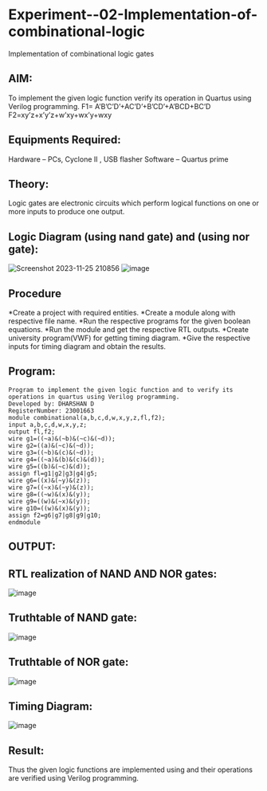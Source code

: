 # Experiment--02-Implementation-of-combinational-logic
Implementation of combinational logic gates
## AIM:
To implement the given logic function verify its operation in Quartus using Verilog programming.
 F1= A’B’C’D’+AC’D’+B’CD’+A’BCD+BC’D
F2=xy’z+x’y’z+w’xy+wx’y+wxy
## Equipments Required:
Hardware – PCs, Cyclone II , USB flasher
Software – Quartus prime
## Theory:
Logic gates are electronic circuits which perform logical functions on one or more inputs to produce one output.
## Logic Diagram (using nand gate) and (using nor gate):
![Screenshot 2023-11-25 210856](https://github.com/dharshan7200/Experiment--02-Implementation-of-combinational-logic-/assets/138850116/112dff2e-a385-4bc3-b729-cf51cade9356)
![image](https://github.com/dharshan7200/Experiment--02-Implementation-of-combinational-logic-/assets/138850116/78ec00f6-e5c3-47af-9e8c-05218f9324fb)
## Procedure
*Create a project with required entities.
*Create a module along with respective file name.
*Run the respective programs for the given boolean equations.
*Run the module and get the respective RTL outputs.
*Create university program(VWF) for getting timing diagram.
*Give the respective inputs for timing diagram and obtain the results.
## Program:
```
Program to implement the given logic function and to verify its operations in quartus using Verilog programming.
Developed by: DHARSHAN D
RegisterNumber: 23001663
module combinational(a,b,c,d,w,x,y,z,fl,f2);
input a,b,c,d,w,x,y,z;
output fl,f2;
wire g1=((~a)&(~b)&(~c)&(~d)); 
wire g2=((a)&(~c)&(~d));
wire g3=((~b)&(c)&(~d));
wire g4=((~a)&(b)&(c)&(d)); 
wire g5=((b)&(~c)&(d));
assign fl=g1|g2|g3|g4|g5; 
wire g6=((x)&(~y)&(z));
wire g7=((~x)&(~y)&(z));
wire g8=((~w)&(x)&(y)); 
wire g9=((w)&(~x)&(y));
wire g10=((w)&(x)&(y)); 
assign f2=g6|g7|g8|g9|g10;
endmodule
```
## OUTPUT:
## RTL realization of NAND AND NOR gates:
![image](https://github.com/dharshan7200/Experiment--02-Implementation-of-combinational-logic-/assets/138850116/c3e26394-ec7c-4035-812e-470cafab2bd0)
## Truthtable of NAND gate:
![image](https://github.com/dharshan7200/Experiment--02-Implementation-of-combinational-logic-/assets/138850116/c327631d-3264-43be-8096-82067ac75a60)
## Truthtable of NOR gate:
![image](https://github.com/dharshan7200/Experiment--02-Implementation-of-combinational-logic-/assets/138850116/d148d3ff-a33b-49a7-9266-9524edaaccae)
## Timing Diagram:
![image](https://github.com/dharshan7200/Experiment--02-Implementation-of-combinational-logic-/assets/138850116/b79fbc34-a5df-42fa-83d5-c5fae61a7864)
## Result:
Thus the given logic functions are implemented using  and their operations are verified using Verilog programming.

